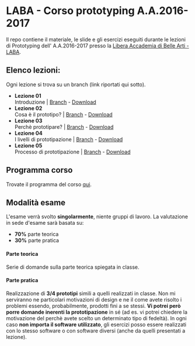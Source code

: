 # LABA - Corso prototyping A.A.2016-2017

Il repo contiene il materiale, le slide e gli esercizi eseguiti durante le lezioni di Prototyping dell' A.A.2016-2017 presso la [Libera Accademia di Belle Arti - LABA][laba].

## Elenco lezioni:
Ogni lezione si trova su un branch (link riportati qui sotto).

* **Lezione 01**  
Introduzione | [Branch][lezione-01-b] - [Download][lezione-01-z]
* **Lezione 02**  
Cosa è il prototipo? | [Branch][lezione-02-b] - [Download][lezione-02-z]
* **Lezione 03**  
Perchè prototipare? | [Branch][lezione-03-b] - [Download][lezione-03-z]
* **Lezione 04**  
I livelli di prototipazione | [Branch][lezione-04-b] - [Download][lezione-04-z]
* **Lezione 05**  
Processo di prototipazione | [Branch][lezione-05-b] - [Download][lezione-05-z]

## Programma corso
Trovate il programma del corso [qui][programma].

## Modalità esame
L'esame verrà svolto **singolarmente**, niente gruppi di lavoro. La valutazione in sede d'esame sarà basata su:
* **70%** parte teorica
* **30%** parte pratica

#### Parte teorica
Serie di domande sulla parte teorica spiegata in classe.

#### Parte pratica
Realizzazione di **3/4 prototipi** simili a quelli realizzati in classe. Non mi serviranno ne particolari motivazioni di design e ne il come avete risolto i problemi essendo, probabilmente, prodotti fini a se stessi. **Vi potrei però porre domande inerenti la prototipazione** in sé (ad es. vi potrei chiedere la motivazione del perchè avete scelto un determinato tipo di fedeltà). In ogni caso **non importa il software utilizzato**, gli esercizi posso essere realizzati con lo stesso software o con software diversi (anche da quelli presentati a lezione).

[laba]:            http://laba.edu/
[lezione-01-b]:    https://github.com/michelemazzucco/laba-prototyping-16-17/tree/lezione-01
[lezione-01-z]:    https://github.com/michelemazzucco/laba-prototyping-16-17/archive/lezione-01.zip
[lezione-02-b]:    https://github.com/michelemazzucco/laba-prototyping-16-17/tree/lezione-02
[lezione-02-z]:    https://github.com/michelemazzucco/laba-prototyping-16-17/archive/lezione-02.zip
[lezione-03-b]:    https://github.com/michelemazzucco/laba-prototyping-16-17/tree/lezione-03
[lezione-03-z]:    https://github.com/michelemazzucco/laba-prototyping-16-17/archive/lezione-03.zip
[lezione-04-b]:    https://github.com/michelemazzucco/laba-prototyping-16-17/tree/lezione-04
[lezione-04-z]:    https://github.com/michelemazzucco/laba-prototyping-16-17/archive/lezione-04.zip
[lezione-05-b]:    https://github.com/michelemazzucco/laba-prototyping-16-17/tree/lezione-05
[lezione-05-z]:    https://github.com/michelemazzucco/laba-prototyping-16-17/archive/lezione-05.zip

[programma]:       https://docs.google.com/document/d/1VJfyYe66XFqD6hpsJOhLkGUU1D2FXe0t7H7NDeF5u18/edit#heading=h.xzwoekkpgdag
